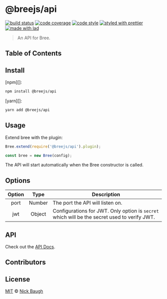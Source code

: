 # @breejs/api

[![build status](https://img.shields.io/travis/com/breejs/api.svg)](https://travis-ci.org/breejs/api)
[![code coverage](https://img.shields.io/codecov/c/github/breejs/api.svg)](https://codecov.io/gh/breejs/api)
[![code style](https://img.shields.io/badge/code_style-XO-5ed9c7.svg)](https://github.com/sindresorhus/xo)
[![styled with prettier](https://img.shields.io/badge/styled_with-prettier-ff69b4.svg)](https://github.com/prettier/prettier)
[![made with lad](https://img.shields.io/badge/made_with-lad-95CC28.svg)](https://lad.js.org)

> An API for Bree.

## Table of Contents


## Install

[npm][]:

```sh
npm install @breejs/api
```

[yarn][]:

```sh
yarn add @breejs/api
```

## Usage

Extend bree with the plugin:

```js
Bree.extend(require('@breejs/api').plugin);

const bree = new Bree(config);
```

The API will start automatically when the Bree constructor is called.

## Options

| Option |  Type  | Description                                                                                  |
|:------:|:------:|----------------------------------------------------------------------------------------------|
|  port  | Number | The port the API will listen on.                                                             |
|   jwt  | Object | Configurations for JWT. Only option is `secret` which will be the secret used to verify JWT. |

## API

Check out the [API Docs](https://documenter.getpostman.com/view/17142435/TzzDLbNG).

## Contributors


## License

[MIT](LICENSE) © [Nick Baugh](http://niftylettuce.com/)

##
